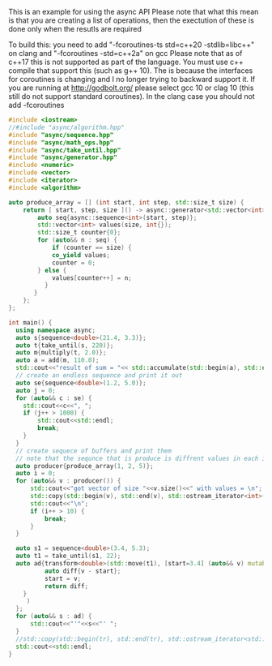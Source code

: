 This is an example for using the async API
Please note that what this mean is that you are creating a 
list of operations, then the exectution of these is done
only when the resutls are required

To build this:
you need to add "-fcoroutines-ts std=c++20 -stdlib=libc++" on clang 
and "-fcoroutines -std=c++2a" on gcc
Please note that as of c++17 this is not supported as part of the language. You must use c++ compile that support this (such as g++ 10).
The is because the interfaces for coroutines is changing and I no longer trying to backward support it.
If you are running at http://godbolt.org/ please select gcc 10 or clag 10 (this still do not support standard coroutines). In the clang case you should
not add -fcoroutines
```c++
#include <iostream>
//#include "async/algorithm.hpp"
#include "async/sequence.hpp"
#include "async/math_ops.hpp"
#include "async/take_until.hpp"
#include "async/generator.hpp"
#include <numeric>
#include <vector>
#include <iterator>
#include <algorithm>

auto produce_array = [] (int start, int step, std::size_t size) {
	return [ start, step, size ]() -> async::generator<std::vector<int>> {
	    auto seq{async::sequence<int>(start, step)};
	    std::vector<int> values(size, int{});
	    std::size_t counter{0};
	    for (auto&& n : seq) {
	        if (counter == size) {
		    co_yield values;
		    counter = 0;
		} else {
		    values[counter++] = n;
	      }
	   }
	};
};

int main() {
  using namespace async;
  auto s{sequence<double>(21.4, 3.3)}; 
  auto t{take_until(s, 220)}; 
  auto m{multiply(t, 2.0)};
  auto a = add(m, 110.0);
  std::cout<<"result of sum = "<< std::accumulate(std::begin(a), std::end(a), 0)<<std::endl;
  // create an endless sequence and print it out
  auto se{sequence<double>(1.2, 5.0)};
  auto j = 0;
  for (auto&& c : se) {
	std::cout<<c<<", ";
	if (j++ > 1000) {
		std::cout<<std::endl;
		break;
	}
  }
  // create sequece of buffers and print them
  // note that the sequnce that is produce is diffrent values in each iteration
  auto producer{produce_array(1, 2, 5)};
  auto i = 0;
  for (auto&& v : producer()) {
      std::cout<<"got vector of size "<<v.size()<<" with values = \n";
      std::copy(std::begin(v), std::end(v), std::ostream_iterator<int>(std::cout, ", "));
      std::cout<<"\n";
      if (i++ > 10) {
	      break;
      }
  }

  auto s1 = sequence<double>(3.4, 5.3);
  auto t1 = take_until(s1, 22);
  auto ad{transform<double>(std::move(t1), [start=3.4] (auto&& v) mutable { 
		  auto diff{v - start}; 
		  start = v; 
		  return diff; 
	}
     )
  };
  for (auto&& s : ad) {
	  std::cout<<"'"<<s<<"' ";
  }
  //std::copy(std::begin(tr), std::end(tr), std::ostream_iterator<std::string>(std::cout, "\n"));
  std::cout<<std::endl;
}

```
